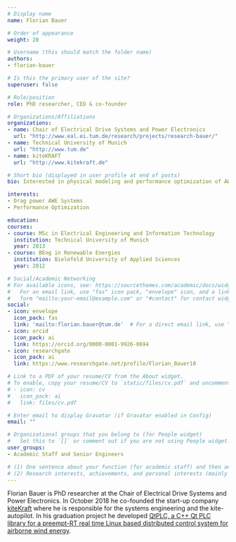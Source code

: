 ```yaml
---
# Display name
name: Florian Bauer

# Order of appearance
weight: 20

# Username (this should match the folder name)
authors:
- florian-bauer

# Is this the primary user of the site?
superuser: false

# Role/position
role: PhD researcher, CEO & co-founder

# Organizations/Affiliations
organizations:
- name: Chair of Electrical Drive Systems and Power Electronics
  url: "http://www.eal.ei.tum.de/research/projects/research-bauer/"
- name: Technical University of Munich
  url: "http://www.tum.de"
- name: kiteKRAFT
  url: "http://www.kitekraft.de"

# Short bio (displayed in user profile at end of posts)
bio: Interested in physical modeling and performance optimization of AWE systems.

interests:
- Drag power AWE Systems
- Performance Optimization

education:
courses:
- course: MSc in Electrical Engineering and Information Technology
  institution: Technical University of Munich
  year: 2013
- course: BEng in Renewable Energies
  institution: Bielefeld University of Applied Sciences
  year: 2012

# Social/Academic Networking
# For available icons, see: https://sourcethemes.com/academic/docs/widgets/#icons
#   For an email link, use "fas" icon pack, "envelope" icon, and a link in the
#   form "mailto:your-email@example.com" or "#contact" for contact widget.
social:
- icon: envelope
  icon_pack: fas
  link: 'mailto:florian.bauer@tum.de'  # For a direct email link, use "mailto:test@example.org".
- icon: orcid
  icon_pack: ai
  link: https://orcid.org/0000-0001-9926-0694
- icon: researchgate
  icon_pack: ai
  link: https://www.researchgate.net/profile/Florian_Bauer10

# Link to a PDF of your resume/CV from the About widget.
# To enable, copy your resume/CV to `static/files/cv.pdf` and uncomment the lines below.  
# - icon: cv
#   icon_pack: ai
#   link: files/cv.pdf

# Enter email to display Gravatar (if Gravatar enabled in Config)
email: ""

# Organizational groups that you belong to (for People widget)
#   Set this to `[]` or comment out if you are not using People widget.  
user_groups:
- Academic Staff and Senior Engineers

# (1) One sentence about your function (for academic staff) and then another sentence about your role(s) within the training network
# (2) Research interests, achievements, and personal interests (mainly for researchers)
---
```


Florian Bauer is PhD researcher at the Chair of Electrical Drive Systems and Power Electronics. In October 2018 he co-founded the start-up company [kiteKraft](http://www.kitekraft.de) where he is responsible for the systems engineering and the kite-autopilot. In his graduation project he developed [QtPLC, a C++ Qt PLC library for a preempt-RT real time Linux based distributed control system for airborne wind energy](http://www.eal.ei.tum.de/fileadmin/tueieal/www/theses/Bauer/Publications/QtPLC_MasterThesis_FlorianBauer.pdf).
